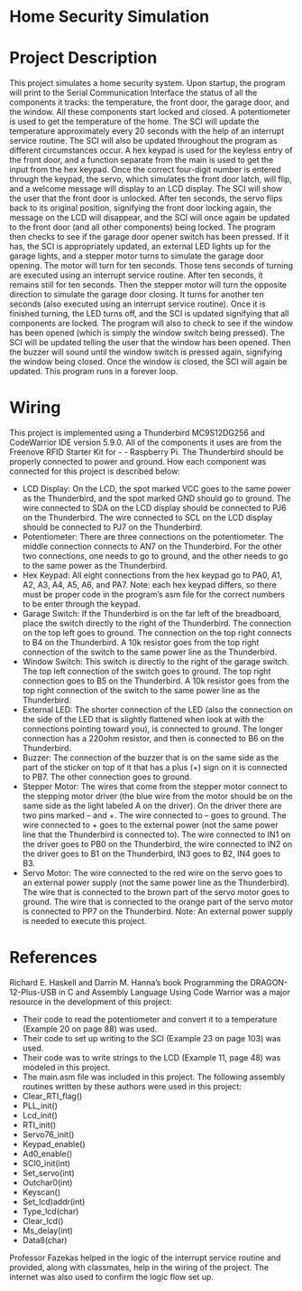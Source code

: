 # Home Security Simulation

# Project Description
This project simulates a home security system. Upon startup, the program will print to the Serial Communication Interface the status of all the components it tracks: the temperature, the front door, the garage door, and the window. All these components start locked and closed. A potentiometer is used to get the temperature of the home. The SCI will update the temperature approximately every 20 seconds with the help of an interrupt service routine. The SCI will also be updated throughout the program as different circumstances occur. A hex keypad is used for the keyless entry of the front door, and a function separate from the main is used to get the input from the hex keypad. Once the correct four-digit number is entered through the keypad, the servo, which simulates the front door latch, will flip, and a welcome message will display to an LCD display. The SCI will show the user that the front door is unlocked. After ten seconds, the servo flips back to its original position, signifying the front door locking again, the message on the LCD will disappear, and the SCI will once again be updated to the front door (and all other components) being locked. The program then checks to see if the garage door opener switch has been pressed. If it has, the SCI is appropriately updated, an external LED lights up for the garage lights, and a stepper motor turns to simulate the garage door opening. The motor will turn for ten seconds. Those tens seconds of turning are executed using an interrupt service routine. After ten seconds, it remains still for ten seconds. Then the stepper motor will turn the opposite direction to simulate the garage door closing. It turns for another ten seconds (also executed using an interrupt service routine). Once it is finished turning, the LED turns off, and the SCI is updated signifying that all components are locked. The program will also to check to see if the window has been opened (which is simply the window switch being pressed). The SCI will be updated telling the user that the window has been opened. Then the buzzer will sound until the window switch is pressed again, signifying the window being closed. Once the window is closed, the SCI will again be updated. This program runs in a forever loop.

# Wiring
This project is implemented using a Thunderbird MC9S12DG256 and CodeWarrior IDE version 5.9.0. All of the components it uses are from the Freenove RFID Starter Kit for - - Raspberry Pi. The Thunderbird should be properly connected to power and ground. How each component was connected for this project is described below:
- LCD Display: On the LCD, the spot marked VCC goes to the same power as the Thunderbird, and the spot marked GND should go to ground. The wire connected to SDA on the LCD display should be connected to PJ6 on the Thunderbird. The wire connected to SCL on the LCD display should be connected to PJ7 on the Thunderbird.
- Potentiometer: There are three connections on the potentiometer. The middle connection connects to AN7 on the Thunderbird. For the other two connections, one needs to go to ground, and the other needs to go to the same power as the Thunderbird.
- Hex Keypad: All eight connections from the hex keypad go to PA0, A1, A2, A3, A4, A5, A6, and PA7. Note: each hex keypad differs, so there must be proper code in the program’s asm file for the correct numbers to be enter through the keypad.
- Garage Switch: If the Thunderbird is on the far left of the breadboard, place the switch directly to the right of the Thunderbird. The connection on the top left goes to ground. The connection on the top right connects to B4 on the Thunderbird. A 10k resistor goes from the top right connection of the switch to the same power line as the Thunderbird.
- Window Switch: This switch is directly to the right of the garage switch. The top left connection of the switch goes to ground. The top right connection goes to B5 on the Thunderbird. A 10k resistor goes from the top right connection of the switch to the same power line as the Thunderbird.
- External LED: The shorter connection of the LED (also the connection on the side of the LED that is slightly flattened when look at with the connections pointing toward you), is connected to ground. The longer connection has a 220ohm resistor, and then is connected to B6 on the Thunderbird.
- Buzzer: The connection of the buzzer that is on the same side as the part of the sticker on top of it that has a plus (+) sign on it is connected to PB7. The other connection goes to ground.
- Stepper Motor: The wires that come from the stepper motor connect to the stepping motor driver (the blue wire from the motor should be on the same side as the light labeled A on the driver). On the driver there are two pins marked – and +. The wire connected to – goes to ground. The wire connected to + goes to the external power (not the same power line that the Thunderbird is connected to). The wire connected to IN1 on the driver goes to PB0 on the Thunderbird, the wire connected to IN2 on the driver goes to B1 on the Thunderbird, IN3 goes to B2, IN4 goes to B3.
- Servo Motor: The wire connected to the red wire on the servo goes to an external power supply (not the same power line as the Thunderbird). The wire that is connected to the brown part of the servo motor goes to ground. The wire that is connected to the orange part of the servo motor is connected to PP7 on the Thunderbird.
Note: An external power supply is needed to execute this project.

# References
Richard E. Haskell and Darrin M. Hanna’s book Programming the DRAGON-12-Plus-USB in C and Assembly Language Using Code Warrior was a major resource in the development of this project:
- Their code to read the potentiometer and convert it to a temperature (Example 20 on page 88) was used. 
- Their code to set up writing to the SCI (Example 23 on page 103) was used.
- Their code was to write strings to the LCD (Example 11, page 48) was modeled in this project.
- The main.asm file was included in this project.
The following assembly routines written by these authors were used in this project:
-	Clear_RTI_flag() 
-	PLL_init()
-	Lcd_init()
-	RTI_init()
-	Servo76_init()
-	Keypad_enable()
-	Ad0_enable()
-	SCI0_init(int)
-	Set_servo(int)
-	Outchar0(int)
-	Keyscan()
-	Set_lcd)addr(int)
-	Type_lcd(char)
-	Clear_lcd()
-	Ms_delay(int)
-	Data8(char)

Professor Fazekas helped in the logic of the interrupt service routine and provided, along with classmates, help in the wiring of the project.
The internet was also used to confirm the logic flow set up.
